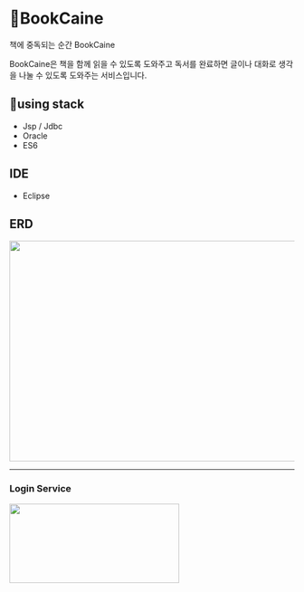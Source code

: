 # 👋BookCaine

책에 중독되는 순간 BookCaine

BookCaine은 책을 함께 읽을 수 있도록 도와주고 독서를 완료하면 글이나 대화로 생각을 나눌 수 있도록 도와주는 서비스입니다.

## 🌟using stack
- Jsp / Jdbc
- Oracle
- ES6

## IDE
- Eclipse

## ERD

<img src="https://user-images.githubusercontent.com/76443750/128331298-ffa5df4b-9435-4fcd-901d-4b682b172028.png" width="650" height="390">

---
### Login Service

<img src="https://user-images.githubusercontent.com/76443750/128333147-5b330ad8-33fc-4cc5-af24-a5eb428e5ce2.png" width="300" height="140">
